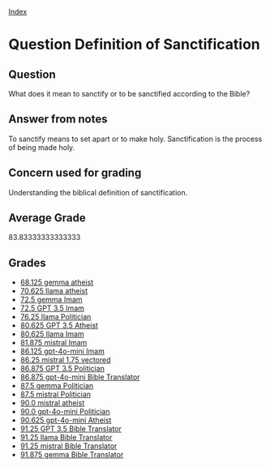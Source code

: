 
[Index](../../index.md)
# Question Definition of Sanctification
## Question
What does it mean to sanctify or to be sanctified according to the Bible?

## Answer from notes
To sanctify means to set apart or to make holy. Sanctification is the process of being made holy.

## Concern used for grading
Understanding the biblical definition of sanctification.

## Average Grade
83.83333333333333

## Grades
 * [68.125 gemma atheist](../answers/gemma_atheist/Definition_of_Sanctification.md)
 * [70.625 llama atheist](../answers/llama_atheist/Definition_of_Sanctification.md)
 * [72.5 gemma Imam](../answers/gemma_Imam/Definition_of_Sanctification.md)
 * [72.5 GPT 3.5 Imam](../answers/GPT_3.5_Imam/Definition_of_Sanctification.md)
 * [76.25 llama Politician](../answers/llama_Politician/Definition_of_Sanctification.md)
 * [80.625 GPT 3.5 Atheist](../answers/GPT_3.5_Atheist/Definition_of_Sanctification.md)
 * [80.625 llama Imam](../answers/llama_Imam/Definition_of_Sanctification.md)
 * [81.875 mistral Imam](../answers/mistral_Imam/Definition_of_Sanctification.md)
 * [86.125 gpt-4o-mini Imam](../answers/gpt-4o-mini_Imam/Definition_of_Sanctification.md)
 * [86.25 mistral 1.75 vectored](../answers/mistral_1.75_vectored/Definition_of_Sanctification.md)
 * [86.875 GPT 3.5 Politician](../answers/GPT_3.5_Politician/Definition_of_Sanctification.md)
 * [86.875 gpt-4o-mini Bible Translator](../answers/gpt-4o-mini_Bible_Translator/Definition_of_Sanctification.md)
 * [87.5 gemma Politician](../answers/gemma_Politician/Definition_of_Sanctification.md)
 * [87.5 mistral Politician](../answers/mistral_Politician/Definition_of_Sanctification.md)
 * [90.0 mistral atheist](../answers/mistral_atheist/Definition_of_Sanctification.md)
 * [90.0 gpt-4o-mini Politician](../answers/gpt-4o-mini_Politician/Definition_of_Sanctification.md)
 * [90.625 gpt-4o-mini Atheist](../answers/gpt-4o-mini_Atheist/Definition_of_Sanctification.md)
 * [91.25 GPT 3.5 Bible Translator](../answers/GPT_3.5_Bible_Translator/Definition_of_Sanctification.md)
 * [91.25 llama Bible Translator](../answers/llama_Bible_Translator/Definition_of_Sanctification.md)
 * [91.25 mistral Bible Translator](../answers/mistral_Bible_Translator/Definition_of_Sanctification.md)
 * [91.875 gemma Bible Translator](../answers/gemma_Bible_Translator/Definition_of_Sanctification.md)
